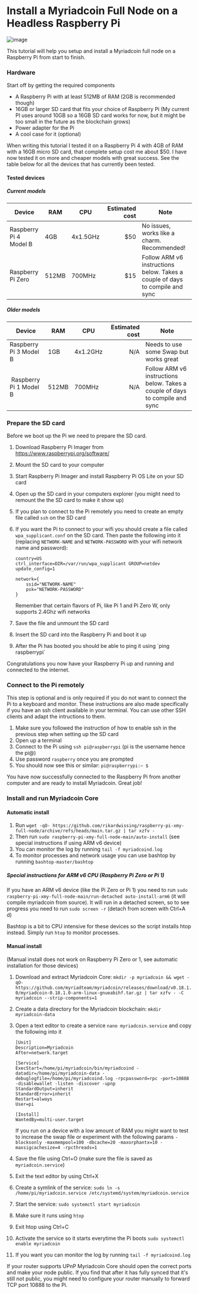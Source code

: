 # Install a Myriadcoin Full Node on a Headless Raspberry Pi

![image](https://user-images.githubusercontent.com/22580571/119530875-b6ca2a80-bd83-11eb-8648-0b2c5251037e.png)

This tutorial will help you setup and install a Myriadcoin full node on a Raspberry Pi from start to finish.

### Hardware

Start off by getting the required components

- A Raspberry Pi with at least 512MB of RAM (2GB is recommended though)
- 16GB or larger SD card that fits your choice of Raspberry Pi (My current PI uses around 10GB so a 16GB SD card works for now, but it might be too small in the future as the blockchain grows)
- Power adapter for the Pi
- A cool case for it (optional)

When writing this tutorial I tested it on a Raspberry Pi 4 with 4GB of RAM with a 16GB micro SD card, that complete setup cost me about $50. I have now tested it on more and cheaper models with great success. See the table below for all the devices that has currently been tested.

#### Tested devices

##### Current models

| Device                 | RAM   | CPU        | Estimated cost | Note                                                                    |
| ---------------------- | ----- | ---------- | -------------: | ------------------------------------------------------------------------|
| Raspberry Pi 4 Model B | 4GB   | 4x1.5GHz   | $50            | No issues, works like a charm. Recommended!                             |
| Raspberry Pi Zero      | 512MB | 700MHz     | $15            | Follow ARM v6 instructions below. Takes a couple of days to compile and sync |

##### Older models

| Device                 | RAM   | CPU        | Estimated cost | Note                                                                    |
| ---------------------- | ----- | ---------- | -------------: | ------------------------------------------------------------------------|
| Raspberry Pi 3 Model B | 1GB   | 4x1.2GHz   | N/A            | Needs to use some Swap but works great                                       |
| Raspberry Pi 1 Model B | 512MB | 700MHz     | N/A            | Follow ARM v6 instructions below. Takes a couple of days to compile and sync |

### Prepare the SD card

Before we boot up the Pi we need to prepare the SD card.

1. Download Raspberry Pi Imager from https://www.raspberrypi.org/software/
2. Mount the SD card to your computer
3. Start Raspberry Pi Imager and install Raspberry Pi OS Lite on your SD card
4. Open up the SD card in your computers explorer (you might need to remount the the SD card to make it show up)
5. If you plan to connect to the Pi remotely you need to create an empty file called `ssh` on the SD card
6. If you want the Pi to connect to your wifi you should create a file called `wpa_supplicant.conf` on the SD card. Then paste the following into it (replacing `NETWORK-NAME` and `NETWORK-PASSWORD` with your wifi network name and password):

   ```
   country=US
   ctrl_interface=DIR=/var/run/wpa_supplicant GROUP=netdev
   update_config=1

   network={
       ssid="NETWORK-NAME"
       psk="NETWORK-PASSWORD"
   }
   ```
   
   Remember that certain flavors of Pi, like Pi 1 and Pi Zero W, only supports 2.4Ghz wifi networks

7. Save the file and unmount the SD card
8. Insert the SD card into the Raspberry Pi and boot it up
9. After the Pi has booted you should be able to ping it using ´ping raspberrypi`

Congratulations you now have your Raspberry Pi up and running and connected to the internet.

### Connect to the Pi remotely

This step is optional and is only required if you do not want to connect the Pi to a keyboard and monitor. These instructions are also made specifically if you have an ssh client available in your terminal. You can use other SSH clients and adapt the intructions to them.

1. Make sure you followed the instruction of how to enable ssh in the previous step when setting up the SD card
2. Open up a terminal
3. Connect to the Pi using `ssh pi@raspberrypi` (pi is the username hence the pi@)
4. Use password `raspberry` once you are prompted
5. You should now see this or similar: `pi@raspberrypi:~ $`

You have now successfully connected to the Raspberry Pi from another computer and are ready to install Myriadcoin. Great job!

### Install and run Myriadcoin Core

#### Automatic install

1. Run `wget -qO- https://github.com/rikardwissing/raspberry-pi-xmy-full-node/archive/refs/heads/main.tar.gz | tar xzfv -`
2. Then run `sudo raspberry-pi-xmy-full-node-main/auto-install` (see special instructions if using ARM v6 device)
3. You can monitor the log by running `tail -f myriadcoind.log`
4. To monitor processes and network usage you can use bashtop by running `bashtop-master/bashtop`

##### Special instructions for ARM v6 CPU (Raspberry Pi Zero or Pi 1)

If you have an ARM v6 device (like the Pi Zero or Pi 1) you need to run `sudo raspberry-pi-xmy-full-node-main/run-detached auto-install-arm6` (it will compile myriadcoin from source). It will run in a detached screen, so to see progress you need to run `sudo screen -r` (detach from screen with Ctrl+A d)

Bashtop is a bit to CPU intensive for these devices so the script installs htop instead. Simply run `htop` to monitor processes.

#### Manual install

(Manual install does not work on Raspberry Pi Zero or 1, see automatic installation for those devices)

1. Download and extract Myriadcoin Core: `mkdir -p myriadcoin && wget -qO- https://github.com/myriadteam/myriadcoin/releases/download/v0.18.1.0/myriadcoin-0.18.1.0-arm-linux-gnueabihf.tar.gz | tar xzfv - -C myriadcoin --strip-components=1`
2. Create a data directory for the Myriadcoin blockchain: `mkdir myriadcoin-data`
3. Open a text editor to create a service `nano myriadcoin.service` and copy the following into it

   ```
   [Unit]
   Description=Myriadcoin
   After=network.target

   [Service]
   ExecStart=/home/pi/myriadcoin/bin/myriadcoind -datadir=/home/pi/myriadcoin-data -debuglogfile=/home/pi/myriadcoind.log -rpcpassword=rpc -port=10888 -disablewallet -listen -discover -upnp
   StandardOutput=inherit
   StandardError=inherit
   Restart=always
   User=pi

   [Install]
   WantedBy=multi-user.target
   ```

   If you run on a device with a low amount of RAM you might want to test to increase the swap file or experiment with the following params `-blocksonly -maxmempool=100 -dbcache=20 -maxorphantx=10 -maxsigcachesize=4 -rpcthreads=1`

4. Save the file using Ctrl+O (make sure the file is saved as `myriadcoin.service`)
5. Exit the text editor by using Ctrl+X
6. Create a symlink of the service: `sudo ln -s /home/pi/myriadcoin.service /etc/systemd/system/myriadcoin.service`
7. Start the service: `sudo systemctl start myriadcoin`
8. Make sure it runs using `htop`
9. Exit htop using Ctrl+C
10. Activate the service so it starts everytime the Pi boots `sudo systemctl enable myriadcoin`
11. If you want you can monitor the log by running `tail -f myriadcoind.log`

If your router supports UPnP Myriadcoin Core should open the correct ports and make your node public. If you find that after it has fully synced that it's still not public, you might need to configure your router manually to forward TCP port 10888 to the Pi.
